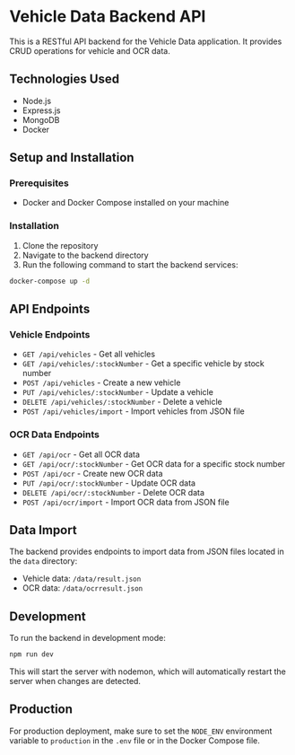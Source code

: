 # Vehicle Data Backend API

This is a RESTful API backend for the Vehicle Data application. It provides CRUD operations for vehicle and OCR data.

## Technologies Used

- Node.js
- Express.js
- MongoDB
- Docker

## Setup and Installation

### Prerequisites

- Docker and Docker Compose installed on your machine

### Installation

1. Clone the repository
2. Navigate to the backend directory
3. Run the following command to start the backend services:

```bash
docker-compose up -d
```

## API Endpoints

### Vehicle Endpoints

- `GET /api/vehicles` - Get all vehicles
- `GET /api/vehicles/:stockNumber` - Get a specific vehicle by stock number
- `POST /api/vehicles` - Create a new vehicle
- `PUT /api/vehicles/:stockNumber` - Update a vehicle
- `DELETE /api/vehicles/:stockNumber` - Delete a vehicle
- `POST /api/vehicles/import` - Import vehicles from JSON file

### OCR Data Endpoints

- `GET /api/ocr` - Get all OCR data
- `GET /api/ocr/:stockNumber` - Get OCR data for a specific stock number
- `POST /api/ocr` - Create new OCR data
- `PUT /api/ocr/:stockNumber` - Update OCR data
- `DELETE /api/ocr/:stockNumber` - Delete OCR data
- `POST /api/ocr/import` - Import OCR data from JSON file

## Data Import

The backend provides endpoints to import data from JSON files located in the `data` directory:

- Vehicle data: `/data/result.json`
- OCR data: `/data/ocrresult.json`

## Development

To run the backend in development mode:

```bash
npm run dev
```

This will start the server with nodemon, which will automatically restart the server when changes are detected.

## Production

For production deployment, make sure to set the `NODE_ENV` environment variable to `production` in the `.env` file or in the Docker Compose file. 